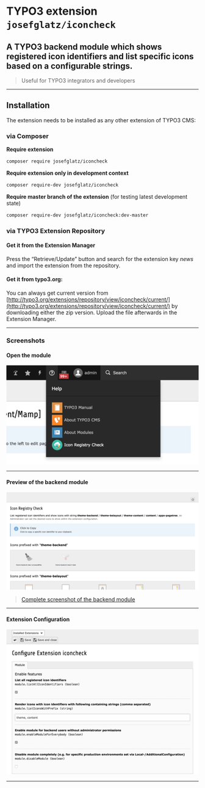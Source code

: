# TYPO3 extension `josefglatz/iconcheck`

## A TYPO3 backend module which shows registered icon identifiers and list specific icons based on a configurable strings.

> Useful for TYPO3 integrators and developers

---

## Installation

The extension needs to be installed as any other extension of TYPO3 CMS:

### via Composer

**Require extension**

```bash
composer require josefglatz/iconcheck
```

**Require extension only in development context**

```bash
composer require-dev josefglatz/iconcheck
```

**Require master branch of the extension** (for testing latest
development state)

```bash
composer require-dev josefglatz/iconcheck:dev-master
```

### via TYPO3 Extension Repository

#### Get it from the Extension Manager

Press the “Retrieve/Update” button and search for the extension key
*news* and import the extension from the repository.

#### Get it from typo3.org:

You can always get current version from
[http://typo3.org/extensions/repository/view/iconcheck/current/](http://typo3.org/extensions/repository/view/iconcheck/current/)
by downloading either the zip version. Upload the file afterwards in the
Extension Manager.

---

### Screenshots

#### Open the module

![TYPO3-8.7-Menu.png](Resources/Public/Images/Documentation/TYPO3-8.7-Menu.png)

---

#### Preview of the backend module

![TYPO3-8.7-Module.png](Resources/Public/Images/Documentation/TYPO3-8.7-Module.png)

> [Complete screenshot of the backend module](https://github.com/josefglatz/iconcheck/blob/master/Resources/Public/Images/Documentation/TYPO3-8.7-Module-complete.png?raw=true)

---

#### Extension Configuration

![TYPO3-8.7-extConf.png](Resources/Public/Images/Documentation/TYPO3-8.7-extConf.png)

---